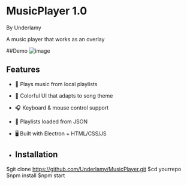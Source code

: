 # MusicPlayer 1.0
By Underlamy

A music player that works as an overlay

##Demo
![image](https://github.com/user-attachments/assets/4edb7e8c-8812-42d6-be93-13685c66c11e)

## Features

- 🎵 Plays music from local playlists
- 🎨 Colorful UI that adapts to song theme
- 🎧 Keyboard & mouse control support
- 📁 Playlists loaded from JSON
- 🖥️ Built with Electron + HTML/CSS/JS

- ## Installation

$git clone https://github.com/Underlamy/MusicPlayer.git
$cd yourrepo
$npm install
$npm start
